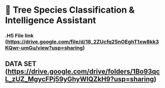 # 🌳 Tree Species Classification & Intelligence Assistant

### .H5 File link (https://drive.google.com/file/d/18_2ZUcfq25nOEghT1xw8kk3KQwr-umGu/view?usp=sharing)
## DATA SET (https://drive.google.com/drive/folders/1Bo93qcL_zUZ_MgycFPj59yGhyWlQZkH9?usp=sharing)
